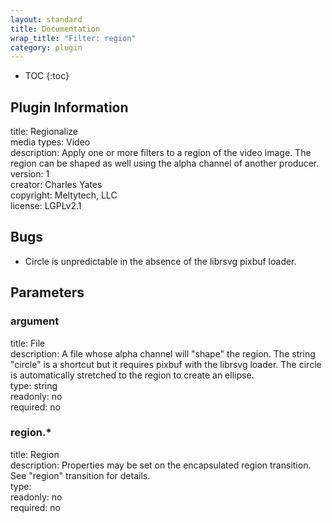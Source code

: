 ```yaml
---
layout: standard
title: Documentation
wrap_title: "Filter: region"
category: plugin
---
```

* TOC
{:toc}

## Plugin Information

title: Regionalize  
media types:
Video  
description: Apply one or more filters to a region of the video image. The region can be shaped as well using the alpha channel of another producer.  
version: 1  
creator: Charles Yates  
copyright: Meltytech, LLC  
license: LGPLv2.1  

## Bugs

* Circle is unpredictable in the absence of the librsvg pixbuf loader.


## Parameters

### argument

title: File    
description:
A file whose alpha channel will &quot;shape&quot;  the region. The string &quot;circle&quot; is a shortcut but it requires pixbuf with the librsvg loader. The circle is automatically stretched to the region to create an ellipse.  
type: string  
readonly: no  
required: no  

### region.*

title: Region    
description:
Properties may be set on the encapsulated region transition. See &quot;region&quot; transition for details.  
type:   
readonly: no  
required: no  

